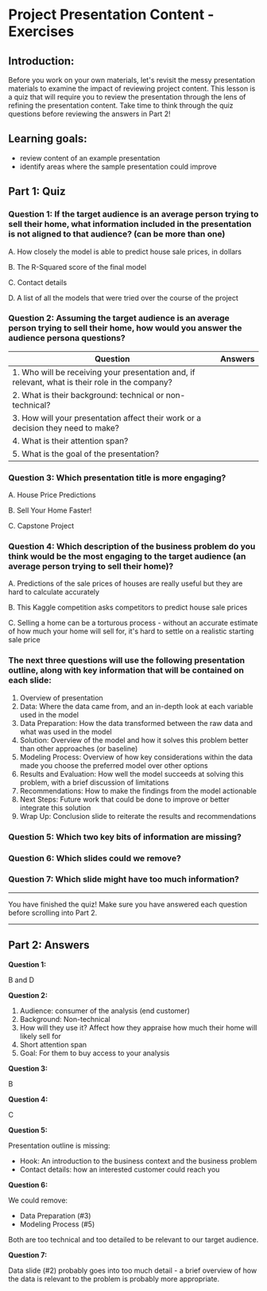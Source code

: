 # Project Presentation Content - Exercises

## Introduction:

Before you work on your own materials, let's revisit the messy presentation materials to examine the impact of reviewing project content. This lesson is a quiz that will require you to review the presentation through the lens of refining the presentation content. Take time to think through the quiz questions before reviewing the answers in Part 2!

## Learning goals:
- review content of an example presentation
- identify areas where the sample presentation could improve

## Part 1: Quiz

### Question 1: If the target audience is an average person trying to sell their home, what information included in the presentation is not aligned to that audience? (can be more than one)

A. How closely the model is able to predict house sale prices, in dollars

B. The R-Squared score of the final model

C. Contact details

D. A list of all the models that were tried over the course of the project

### Question 2: Assuming the target audience is an average person trying to sell their home, how would you answer the audience persona questions?

| **Question** | **Answers** |
|----------|----------------|
| 1. Who will be receiving your presentation and, if relevant, what is their role in the company? |   |
| 2. What is their background: technical or non-technical? | |
| 3. How will your presentation affect their work or a decision they need to make? |  |
| 4. What is their attention span? |   |
| 5. What is the goal of the presentation? |  |

### Question 3: Which presentation title is more engaging?

A. House Price Predictions

B. Sell Your Home Faster!

C. Capstone Project

### Question 4: Which description of the business problem do you think would be the most engaging to the target audience (an average person trying to sell their home)?

A. Predictions of the sale prices of houses are really useful but they are hard to calculate accurately

B. This Kaggle competition asks competitors to predict house sale prices

C. Selling a home can be a torturous process - without an accurate estimate of how much your home will sell for, it's hard to settle on a realistic starting sale price

### The next three questions will use the following presentation outline, along with key information that will be contained on each slide:

1) Overview of presentation
2) Data: Where the data came from, and an in-depth look at each variable used in the model
3) Data Preparation: How the data transformed between the raw data and what was used in the model
4) Solution: Overview of the model and how it solves this problem better than other approaches (or baseline)
5) Modeling Process: Overview of how key considerations within the data made you choose the preferred model over other options
6) Results and Evaluation: How well the model succeeds at solving this problem, with a brief discussion of limitations
7) Recommendations: How to make the findings from the model actionable
8) Next Steps: Future work that could be done to improve or better integrate this solution
9) Wrap Up: Conclusion slide to reiterate the results and recommendations

### Question 5: Which two key bits of information are missing?

### Question 6: Which slides could we remove?

### Question 7: Which slide might have too much information?

--- 

You have finished the quiz! Make sure you have answered each question before scrolling into Part 2.

---

## Part 2: Answers

**Question 1:** 

B and D

**Question 2:**

1. Audience: consumer of the analysis (end customer)
2. Background: Non-technical
3. How will they use it? Affect how they appraise how much their home will likely sell for
4. Short attention span
5. Goal: For them to buy access to your analysis

**Question 3:**

B

**Question 4:**

C

**Question 5:**

Presentation outline is missing:

- Hook: An introduction to the business context and the business problem
- Contact details: how an interested customer could reach you

**Question 6:**

We could remove:

- Data Preparation (#3)
- Modeling Process (#5)

Both are too technical and too detailed to be relevant to our target audience.

**Question 7:**

Data slide (#2) probably goes into too much detail - a brief overview of how the data is relevant to the problem is probably more appropriate.

